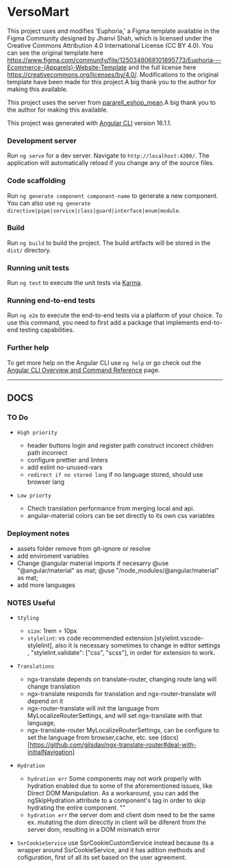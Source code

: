 # VersoMart

This project uses and modifies 'Euphoria,' a Figma template available in the Figma Community designed by Jhanvi Shah, which is licensed under the Creative Commons Attribution 4.0 International License (CC BY 4.0). You can see the original template here https://www.figma.com/community/file/1250348068101895773/Euphoria---Ecommerce-(Apparels)-Website-Template and the full license here https://creativecommons.org/licenses/by/4.0/.
Modifications to the original template have been made for this project.A big thank you to the author for making this available.

This project uses the server from [pararell_eshop_mean](https://github.com/pararell/eshop_mean).A big thank you to the author for making this available.

This project was generated with [Angular CLI](https://github.com/angular/angular-cli) version 16.1.1.

### Development server

Run `ng serve` for a dev server. Navigate to `http://localhost:4200/`. The application will automatically reload if you change any of the source files.

### Code scaffolding

Run `ng generate component component-name` to generate a new component. You can also use `ng generate directive|pipe|service|class|guard|interface|enum|module`.

### Build

Run `ng build` to build the project. The build artifacts will be stored in the `dist/` directory.

### Running unit tests

Run `ng test` to execute the unit tests via [Karma](https://karma-runner.github.io).

### Running end-to-end tests

Run `ng e2e` to execute the end-to-end tests via a platform of your choice. To use this command, you need to first add a package that implements end-to-end testing capabilities.

### Further help

To get more help on the Angular CLI use `ng help` or go check out the [Angular CLI Overview and Command Reference](https://angular.io/cli) page.

---

## DOCS

### TO Do

- `High priority`

  - header buttons login and register path construct incorect children path incorrect
  - configure prettier and linters
  - add eslint no-unused-vars
  - `redirect if no stored lang` if no language stored, should use browser lang

- `Low priorty`
  - Chech translation performance from merging local and api.
  - angular-material colors can be set directly to its own css variables 

### Deployment notes

- assets folder remove from git-ignore or resolve
- add enviroment variables
- Change @angular material imports if necesarry
  @use "@angular/material" as mat;
  @use "/node_modules/@angular/material" as mat;
- add more languages

### NOTES Useful

- `Styling`
  - `size`: 1rem = 10px
  - `stylelint`: vs code recommended extension [stylelint.vscode-stylelint], also it is necessary sometimes
    to change in editor settings , "stylelint.validate": ["css", "scss"], in order for extension to work.
- `Translations`

  - ngx-translate depends on translate-router, changing route lang will change translation
  - ngx-translate responds for translation and ngx-router-translate will depend on it
  - ngx-router-translate will init the language from MyLocalizeRouterSettings, and will set ngx-translate with that language,
  - ngx-translate-router MyLocalizeRouterSettings, can be configure to set the language from browser,cache, etc. see (docs)[https://github.com/gilsdav/ngx-translate-router#deal-with-initialNavigation]

- `Hydration`

  - `hydration err` Some components may not work properly with hydration enabled due to some of the aforementioned issues, like Direct DOM Manipulation. As a workaround, you can add the ngSkipHydration attribute to a component's tag in order to skip hydrating the entire component.
    "<example-cmp ngSkipHydration />"
  - `hydration err` the server dom and client dom need to be the same
    ex. mutating the dom direcctly in client will be diferent from the server dom, resulting in a DOM mismatch error

- `SsrCookieService` use SsrCookieCustomService instead because its a wrapper around SsrCookieService, and
    it has adition methods and cofiguration, first of all its set based on the user agreement.
